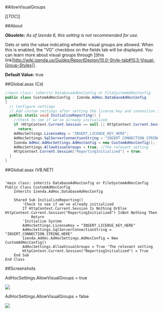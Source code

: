 #AllowVisualGroups

[[_TOC_]]

##About

_**Obsolete:** As of Izenda 6, this setting is not recommended for use._

Gets or sets the value indicating whether visual groups are allowed. When this is enabled, the "VG" checkbox on the fields tab will be displayed. You can learn more about visual groups through [[this link|http://wiki.izenda.us/Guides/ReportDesign/10.0-Style-tab#10.5-Visual-Group-Styles]].

**Default Value:** true

##Global.asax (C♯)

```csharp
//main class: inherits DatabaseAdHocConfig or FileSystemAdHocConfig
public class CustomAdHocConfig : Izenda.AdHoc.DatabaseAdHocConfig
{
  // Configure settings
  // Add custom settings after setting the license key and connection string by overriding the ConfigureSettings() method
  public static void InitializeReporting() {
    //Check to see if we've already initialized.
    if (HttpContext.Current.Session == null || HttpContext.Current.Session["ReportingInitialized"] != null)
      return;
    AdHocSettings.LicenseKey = "INSERT_LICENSE_KEY_HERE";
    AdHocSettings.SqlServerConnectionString = "INSERT_CONNECTION_STRING_HERE";
    Izenda.AdHoc.AdHocSettings.AdHocConfig = new CustomAdHocConfig();
    AdHocSettings.AllowVisualGroups = true; //The relevant setting
    HttpContext.Current.Session["ReportingInitialized"] = true;
  }
}
```

##Global.asax (VB.NET)

```visualbasic

'main class: inherits DatabaseAdHocConfig or FileSystemAdHocConfig
Public Class CustomAdHocConfig
    Inherits Izenda.AdHoc.DatabaseAdHocConfig

    Shared Sub InitializeReporting()
        'Check to see if we've already initialized
        If HttpContext.Current.Session Is Nothing OrElse HttpContext.Current.Session("ReportingInitialized") IsNot Nothing Then
            Return
        'Initialize System
        AdHocSettings.LicenseKey = "INSERT_LICENSE_KEY_HERE"
        AdHocSettings.SqlServerConnectionString = "INSERT_CONNECTION_STRING_HERE"
        Izenda.AdHoc.AdHocSettings.AdHocConfig = New CustomAdHocConfig()
        AdHocSettings.AllowVisualGroups = True 'The relevant setting
        HttpContext.Current.Session("ReportingInitialized") = True
    End Sub
End Class
```

##Screenshots

AdHocSettings.AllowVisualGroups = true

![](http://wiki.izenda.us//API/CodeSamples/AllowVisualGroups/allowvisualgroups_true.png)

AdHocSettings.AllowVisualGroups = false

![](http://wiki.izenda.us//API/CodeSamples/AllowVisualGroups/allowvisualgroups_false.png)